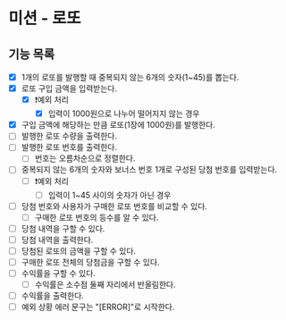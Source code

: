 # 미션 - 로또

## 기능 목록

- [x] 1개의 로또를 발행할 때 중복되지 않는 6개의 숫자(1~45)를 뽑는다.
- [x] 로또 구입 금액을 입력받는다.
  - [x] ❗️예외 처리
    - [x] 입력이 1000원으로 나누어 떨어지지 않는 경우
- [x] 구입 금액에 해당하는 만큼 로또(1장에 1000원)를 발행한다.
- [ ] 발행한 로또 수량을 출력한다.
- [ ] 발행한 로또 번호를 출력한다.
  - [ ] 번호는 오름차순으로 정렬한다.
- [ ] 중복되지 않는 6개의 숫자와 보너스 번호 1개로 구성된 당첨 번호를 입력받는다.
  - [ ] ❗️예외 처리
    - [ ] 입력이 1~45 사이의 숫자가 아닌 경우
- [ ] 당첨 번호와 사용자가 구매한 로또 번호를 비교할 수 있다.
  - [ ] 구매한 로또 번호의 등수를 알 수 있다.
- [ ] 당첨 내역을 구할 수 있다.
- [ ] 당첨 내역을 출력한다.
- [ ] 당첨된 로또의 금액을 구할 수 있다.
- [ ] 구매한 로또 전체의 당첨금을 구할 수 있다.
- [ ] 수익률을 구할 수 있다.
  - [ ] 수익률은 소수점 둘째 자리에서 반올림한다.
- [ ] 수익률을 출력한다.
- [ ] 예외 상황 에러 문구는 "[ERROR]"로 시작한다.
